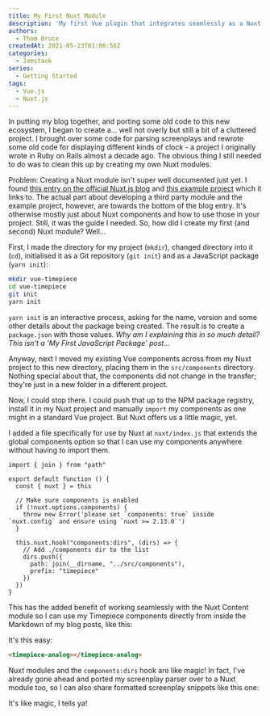 ```yaml
---
title: My First Nuxt Module
description: 'My first Vue plugin that integrates seamlessly as a Nuxt module.'
authors:
  - Thom Bruce
createdAt: 2021-05-23T01:06:56Z
categories:
  - Jamstack
series:
  - Getting Started
tags:
  - Vue.js
  - Nuxt.js
---
```


In putting my blog together, and porting some old code to this new ecosystem, I began to create a... well not overly but still a bit of a cluttered project. I brought over some code for parsing screenplays and rewrote some old code for displaying different kinds of clock - a project I originally wrote in Ruby on Rails almost a decade ago. The obvious thing I still needed to do was to clean this up by creating my own Nuxt modules.

Problem: Creating a Nuxt module isn't super well documented just yet. I found [this entry on the official Nuxt.js blog](https://nuxtjs.org/blog/improve-your-developer-experience-with-nuxt-components/#third-party-component-library) and [this example project](https://github.com/Krutie/Kru-Components) which it links to. The actual part about developing a third party module and the example project, however, are towards the bottom of the blog entry. It's otherwise mostly just about Nuxt components and how to use those in your project. Still, it was the guide I needed. So, how did I create my first (and second) Nuxt module? Well...

First, I made the directory for my project (`mkdir`), changed directory into it (`cd`), initialised it as a Git repository (`git init`) and as a JavaScript package (`yarn init`):

```sh
mkdir vue-timepiece
cd vue-timepiece
git init
yarn init
```

`yarn init` is an interactive process, asking for the name, version and some other details about the package being created. The result is to create a `package.json` with those values. _Why am I explaining this in so much detail? This isn't a 'My First JavaScript Package' post..._

Anyway, next I moved my existing Vue components across from my Nuxt project to this new directory, placing them in the `src/components` directory. Nothing special about that, the components did not change in the transfer; they're just in a new folder in a different project.

Now, I could stop there. I could push that up to the NPM package registry, install it in my Nuxt project and manually `import` my components as one might in a standard Vue project. But Nuxt offers us a little magic, yet.

I added a file specifically for use by Nuxt at `nuxt/index.js` that extends the global components option so that I can use my components anywhere without having to import them.

```js[nuxt/index.js]
import { join } from "path"

export default function () {
  const { nuxt } = this

  // Make sure components is enabled
  if (!nuxt.options.components) {
    throw new Error('please set `components: true` inside `nuxt.config` and ensure using `nuxt >= 2.13.0`')
  }

  this.nuxt.hook("components:dirs", (dirs) => {
    // Add ./components dir to the list
    dirs.push({
      path: join(__dirname, "../src/components"),
      prefix: "timepiece"
    })
  })
}
```

 This has the added benefit of working seamlessly with the Nuxt Content module so I can use my Timepiece components directly from inside the Markdown of my blog posts, like this:

<div class='w-min mx-auto my-5'>
  <timepiece-analog></timepiece-analog>
</div>

It's this easy:

```md
<timepiece-analog></timepiece-analog>
```

Nuxt modules and the `components:dirs` hook are like magic! In fact, I've already gone ahead and ported my screenplay parser over to a Nuxt module too, so I can also share formatted screenplay snippets like this one:

<fountain-screenplay>
<template>
INT. MUSIC ROOM - EVENING

CASSANDRA (CONT'D)
(sign language)
What are we going to do?

David pulls a leaf of paper from his pocket.

He flattens it out onto the music sheet holder of the piano.

DAVID
(sign language)
Ben's work. He's a little genius.

Ben's drawing displays David sketching and Cassandra playing the piano.

DAVID (CONT'D)
(sign language)
We'll put on a proper show for you.
</template>
</fountain-screenplay>

It's like magic, I tells ya!
